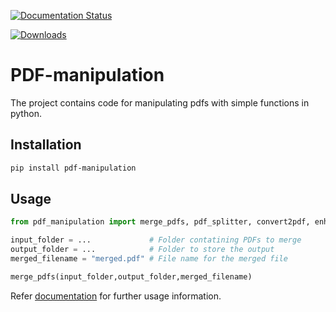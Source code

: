 [![Documentation Status](https://readthedocs.org/projects/pdf-manipulation/badge/?version=latest)](https://pdf-manipulation.readthedocs.io/?badge=latest)

[![Downloads](https://static.pepy.tech/badge/pdf-manipulation)](https://pepy.tech/project/pdf-manipulation)

# PDF-manipulation

The project contains code for manipulating pdfs with simple functions in python.

## Installation

```bash
pip install pdf-manipulation
```

## Usage
```python
from pdf_manipulation import merge_pdfs, pdf_splitter, convert2pdf, enhance_image

input_folder = ...             # Folder contatining PDFs to merge
output_folder = ...            # Folder to store the output
merged_filename = "merged.pdf" # File name for the merged file

merge_pdfs(input_folder,output_folder,merged_filename)

```

Refer [documentation](https://pdf-manipulation.readthedocs.io/) for further usage information.
